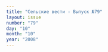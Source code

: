 ```yaml
---
title: "Сельские вести - Выпуск №79"
layout: issue
number: "79"
day: "10"
month: "10"
year: "2008"
---
```

